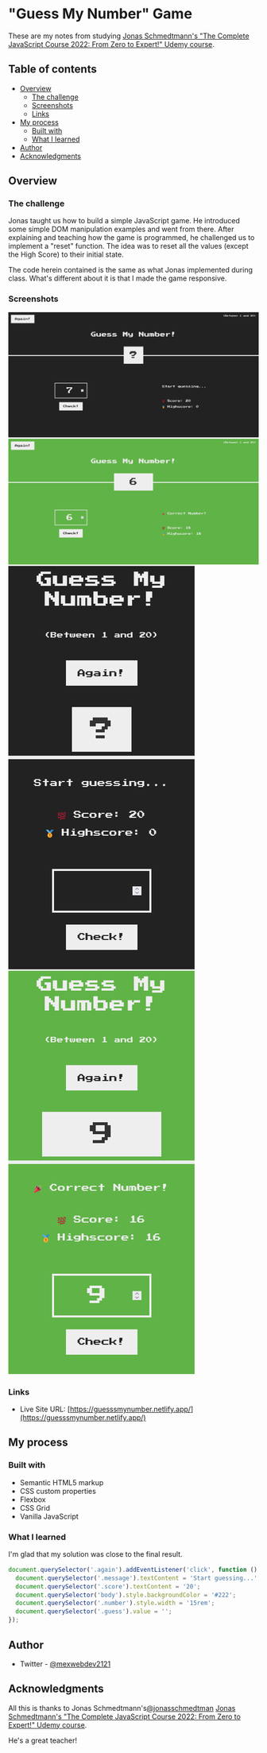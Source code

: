 # "Guess My Number" Game

These are my notes from studying [Jonas Schmedtmann's "The Complete JavaScript Course 2022: From Zero to Expert!" Udemy course](https://www.udemy.com/course/the-complete-javascript-course/).

## Table of contents

- [Overview](#overview)
  - [The challenge](#the-challenge)
  - [Screenshots](#screenshots)
  - [Links](#links)
- [My process](#my-process)
  - [Built with](#built-with)
  - [What I learned](#what-i-learned)
- [Author](#author)
- [Acknowledgments](#acknowledgments)

## Overview

### The challenge

Jonas taught us how to build a simple JavaScript game. He introduced some simple DOM manipulation examples and went from there. After explaining and teaching how the game is programmed, he challenged us to implement a "reset" function. The idea was to reset all the values (except the High Score) to their initial state.

The code herein contained is the same as what Jonas implemented during class. What's different about it is that I made the game responsive.

### Screenshots

![](./screenshots/Desktop-Initial.png)
![](./screenshots/Desktop-Game-Won.png)
![](./screenshots/Mobile-Initial.png)
![](./screenshots/Mobile-Game-Won.png)

### Links

- Live Site URL: [https://guesssmynumber.netlify.app/](https://guesssmynumber.netlify.app/)

## My process

### Built with

- Semantic HTML5 markup
- CSS custom properties
- Flexbox
- CSS Grid
- Vanilla JavaScript

### What I learned

I'm glad that my solution was close to the final result.

```js
document.querySelector('.again').addEventListener('click', function () {
  document.querySelector('.message').textContent = 'Start guessing...';
  document.querySelector('.score').textContent = '20';
  document.querySelector('body').style.backgroundColor = '#222';
  document.querySelector('.number').style.width = '15rem';
  document.querySelector('.guess').value = '';
});
```

## Author

- Twitter - [@mexwebdev2121](https://www.twitter.com/mexwebdev2121)

## Acknowledgments

All this is thanks to Jonas Schmedtmann's[@jonasschmedtman](https://twitter.com/jonasschmedtman) [Jonas Schmedtmann's "The Complete JavaScript Course 2022: From Zero to Expert!" Udemy course](https://www.udemy.com/course/the-complete-javascript-course/).

He's a great teacher!
